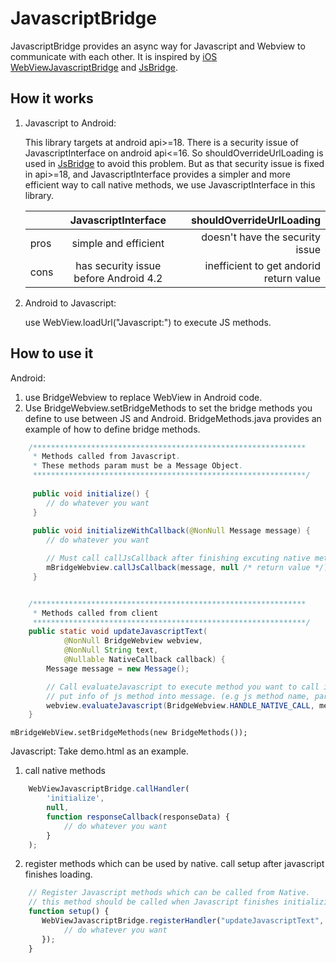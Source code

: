# JavascriptBridge
JavascriptBridge provides an async way for Javascript and Webview to communicate with each other. 
It is inspired by [iOS WebViewJavascriptBridge](https://github.com/marcuswestin/WebViewJavascriptBridge) and 
[JsBridge](https://github.com/lzyzsd/JsBridge).

## How it works
1. Javascript to Android:

    This library targets at android api>=18. There is a security issue of JavascriptInterface on android 
    api<=16. So shouldOverrideUrlLoading is used in [JsBridge](https://github.com/lzyzsd/JsBridge) to avoid this problem. 
    But as that security issue is fixed in api>=18, and JavascriptInterface provides a simpler and more efficient way to
    call native methods, we use JavascriptInterface in this library. 
    
    |        | JavascriptInterface | shouldOverrideUrlLoading  |
    |--------|:-------------------:| -------------------------:|   
    | pros   | simple and efficient |  doesn't have the security issue |
    | cons   | has security issue before Android 4.2 | inefficient to get andorid return value |
    
2. Android to Javascript:
    
    use WebView.loadUrl("Javascript:") to execute JS methods. 

## How to use it
Android:
1. use BridgeWebview to replace WebView in Android code. 
2. Use BridgeWebview.setBridgeMethods to set the bridge methods you define to use between JS and Android. BridgeMethods.java provides
an example of how to define bridge methods. 

```java
    /*************************************************************
     * Methods called from Javascript.
     * These methods param must be a Message Object.
     *************************************************************/
     
     public void initialize() {
        // do whatever you want
     }
     
     public void initializeWithCallback(@NonNull Message message) {
        // do whatever you want

        // Must call callJsCallback after finishing excuting native method with a callback
        mBridgeWebview.callJsCallback(message, null /* return value */);
     }


    /*************************************************************
     * Methods called from client
     *************************************************************/
    public static void updateJavascriptText(
            @NonNull BridgeWebview webview,
            @NonNull String text,
            @Nullable NativeCallback callback) {
        Message message = new Message();

        // Call evaluateJavascript to execute method you want to call in javascript. 
        // put info of js method into message. (e.g js method name, params)
        webview.evaluateJavascript(BridgeWebview.HANDLE_NATIVE_CALL, message, callback);
    }
```

```
mBridgeWebView.setBridgeMethods(new BridgeMethods());
```

Javascript:
Take demo.html as an example. 
1. call native methods
```javascript
    WebViewJavascriptBridge.callHandler(
        'initialize',
        null,
        function responseCallback(responseData) {
            // do whatever you want
        }
    );
```

2. register methods which can be used by native. call setup after javascript finishes loading. 
```javascript
    // Register Javascript methods which can be called from Native.
    // this method should be called when Javascript finishes initializing.
    function setup() {
       WebViewJavascriptBridge.registerHandler("updateJavascriptText", function() {
            // do whatever you want 
       });
    }
```



